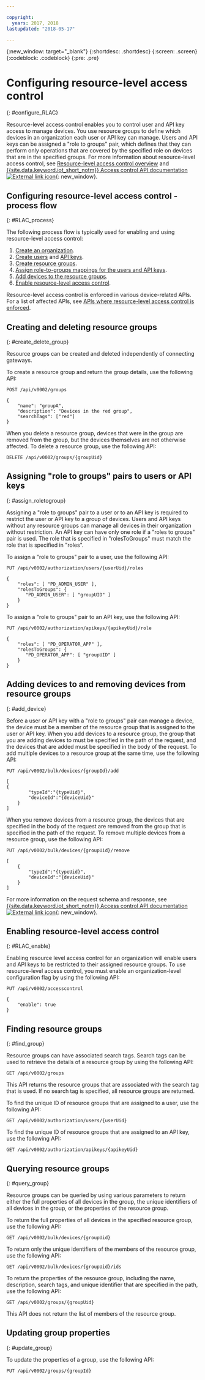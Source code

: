 ```yaml
---

copyright:
  years: 2017, 2018
lastupdated: "2018-05-17"

---
```


{:new_window: target="\_blank"}
{:shortdesc: .shortdesc}
{:screen: .screen}
{:codeblock: .codeblock}
{:pre: .pre}

# Configuring resource-level access control
{: #configure_RLAC}

Resource-level access control enables you to control user and API key access to manage devices. You use resource groups to define which devices in an organization each user or API key can manage. Users and API keys can be assigned a "role to groups" pair, which defines that they can perform only operations that are covered by the specified role on devices that are in the specified groups. For more information about resource-level access control, see [Resource-level access control overview](rlac_overview.html) and [{{site.data.keyword.iot_short_notm}} Access control API documentation ![External link icon](../../../icons/launch-glyph.svg "External link icon")](https://docs.internetofthings.ibmcloud.com/apis/swagger/v0002-beta/security-subjects-beta.html){: new_window}.

## Configuring resource-level access control - process flow
{: #RLAC_process}

The following process flow is typically used for enabling and using resource-level access control:
1. [Create an organization](../iotplatform_overview.html#organizations).
2. [Create users](../add_users.html#adding-new-users) and [API keys](../platform_authorization.html#api-key).
3. [Create resource groups](rlac.html#create_delete_group).
4. [Assign role-to-groups mappings for the users and API keys](rlac.html#assign_roletoegroup).
5. [Add devices to the resource groups](rlac.html#add_device).
6. [Enable resource-level access control](rlac.html#RLAC_enable).

Resource-level access control is enforced in various device-related APIs. For a list of affected APIs, see [APIs where resource-level access control is enforced](rlac_overview.html#RLAC_enforced_APIs).

## Creating and deleting resource groups
{: #create_delete_group}

Resource groups can be created and deleted independently of connecting gateways.

To create a resource group and return the group details, use the following API:

    POST /api/v0002/groups

    {
        "name": "groupA",
        "description": "Devices in the red group",
        "searchTags": ["red"]
    }

When you delete a resource group, devices that were in the group are removed from the group, but the devices themselves are not otherwise affected. To delete a resource group, use the following API:

    DELETE /api/v0002/groups/{groupUid}


## Assigning "role to groups" pairs to users or API keys
{: #assign_roletogroup}

Assigning a "role to groups" pair to a user or to an API key is required to restrict the user or API key to a group of devices. Users and API keys without any resource groups can manage all devices in their organization without restriction. An API key can have only one role if a "roles to groups" pair is used. The role that is specified in "rolesToGroups" must match the role that is specified in "roles".

To assign a "role to groups" pair to a user, use the following API:

    PUT /api/v0002/authorization/users/{userUid}/roles

    {
        "roles": [ "PD_ADMIN_USER" ],
        "rolesToGroups": {
           "PD_ADMIN_USER": [ "groupUID" ]
        }
    }



To assign a "role to groups" pair to an API key, use the following API:

    PUT /api/v0002/authorization/apikeys/{apikeyUid}/role

    {
        "roles": [ "PD_OPERATOR_APP" ],
        "rolesToGroups": {
           "PD_OPERATOR_APP": [ "groupUID" ]
        }
    }

## Adding devices to and removing devices from resource groups
{: #add_device}

Before a user or API key with a "role to groups" pair can manage a device, the device must be a member of the resource group that is assigned to the user or API key. When you add devices to a resource group, the group that you are adding devices to must be specified in the path of the request, and the devices that are added must be specified in the body of the request. To add multiple devices to a resource group at the same time, use the following API:

    PUT /api/v0002/bulk/devices/{groupId}/add

    [
    {
            "typeId":"{typeUid}",
            "deviceId":"{deviceUid}"
        }
    ]

When you remove devices from a resource group, the devices that are specified in the body of the request are removed from the group that is specified in the path of the request. To remove multiple devices from a resource group, use the following API:

    PUT /api/v0002/bulk/devices/{groupUid}/remove

    [
	    {
            "typeId":"{typeUid}",
            "deviceId":"{deviceUid}"
        }
    ]

For more information on the request schema and response, see [{{site.data.keyword.iot_short_notm}} Access control API documentation ![External link icon](../../../icons/launch-glyph.svg "External link icon")](https://docs.internetofthings.ibmcloud.com/apis/swagger/v0002-beta/security-subjects-beta.html){: new_window}.

## Enabling resource-level access control
{: #RLAC_enable}

Enabling resource level access control for an organization will enable users and API keys to be restricted to their assigned resource groups. To use resource-level access control, you must enable an organization-level configuration flag by using the following API:

    PUT /api/v0002/accesscontrol

    {
        "enable": true
    }

## Finding resource groups
{: #find_group}

Resource groups can have associated search tags. Search tags can be used to retrieve the details of a resource group by using the following API:

    GET /api/v0002/groups

This API returns the resource groups that are associated with the search tag that is used. If no search tag is specified, all resource groups are returned.

To find the unique ID of resource groups that are assigned to a user, use the following API:

    GET /api/v0002/authorization/users/{userUid}

To find the unique ID of resource groups that are assigned to an API key, use the following API:

    GET /api/v0002/authorization/apikeys/{apikeyUid}


## Querying resource groups
{: #query_group}

Resource groups can be queried by using various parameters to return either the full properties of all devices in the group, the unique identifiers of all devices in the group, or the properties of the resource group.

To return the full properties of all devices in the specified resource group, use the following API:

    GET /api/v0002/bulk/devices/{groupUid}

To return only the unique identifiers of the members of the resource group, use the following API:

    GET /api/v0002/bulk/devices/{groupUid}/ids

To return the properties of the resource group, including the name, description, search tags, and unique identifier that are specified in the path, use the following API:

    GET /api/v0002/groups/{groupUid}

This API does not return the list of members of the resource group.

## Updating group properties
{: #update_group}

To update the properties of a group, use the following API:

    PUT /api/v0002/groups/{groupId}

